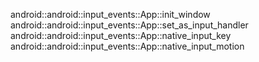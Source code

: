 android::android::input_events::App::init_window
android::android::input_events::App::set_as_input_handler
android::android::input_events::App::native_input_key
android::android::input_events::App::native_input_motion